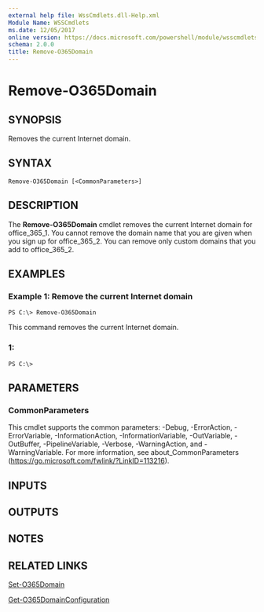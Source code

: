 ```yaml
---
external help file: WssCmdlets.dll-Help.xml
Module Name: WSSCmdlets
ms.date: 12/05/2017
online version: https://docs.microsoft.com/powershell/module/wsscmdlets/remove-o365domain?view=windowsserver2012r2-ps&wt.mc_id=ps-gethelp
schema: 2.0.0
title: Remove-O365Domain
---
```


# Remove-O365Domain

## SYNOPSIS
Removes the current Internet domain.

## SYNTAX

```
Remove-O365Domain [<CommonParameters>]
```

## DESCRIPTION
The **Remove-O365Domain** cmdlet removes the current Internet domain for office_365_1.
You cannot remove the domain name that you are given when you sign up for office_365_2.
You can remove only custom domains that you add to office_365_2.

## EXAMPLES

### Example 1: Remove the current Internet domain
```
PS C:\> Remove-O365Domain
```

This command removes the current Internet domain.

### 1:
```
PS C:\>
```

## PARAMETERS

### CommonParameters
This cmdlet supports the common parameters: -Debug, -ErrorAction, -ErrorVariable, -InformationAction, -InformationVariable, -OutVariable, -OutBuffer, -PipelineVariable, -Verbose, -WarningAction, and -WarningVariable. For more information, see about_CommonParameters (https://go.microsoft.com/fwlink/?LinkID=113216).

## INPUTS

## OUTPUTS

## NOTES

## RELATED LINKS

[Set-O365Domain](./Set-O365Domain.md)

[Get-O365DomainConfiguration](./Get-O365DomainConfiguration.md)


